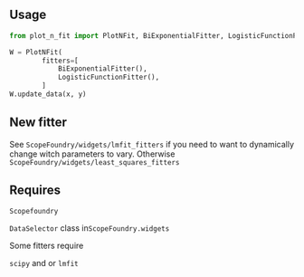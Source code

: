 ## Usage

```python
from plot_n_fit import PlotNFit, BiExponentialFitter, LogisticFunctionFitter

W = PlotNFit(
        fitters=[
            BiExponentialFitter(),
            LogisticFunctionFitter(),
        ]
W.update_data(x, y)
```



## New fitter

See `ScopeFoundry/widgets/lmfit_fitters` if you need to want to dynamically change witch parameters to vary. Otherwise `ScopeFoundry/widgets/least_squares_fitters` 



## Requires

`Scopefoundry`

`DataSelector` class in`ScopeFoundry.widgets `

Some fitters require

`scipy` and or `lmfit`